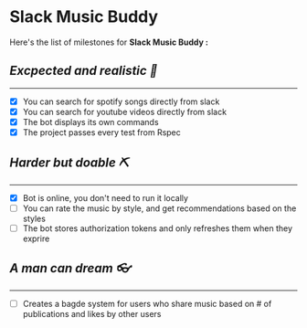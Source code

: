 # Slack Music Buddy
Here's the list of milestones for __Slack Music Buddy :__

## _Excpected and realistic :straight_ruler:_
---
- [x] You can search for spotify songs directly from slack 
- [x] You can search for youtube videos directly from slack
- [x] The bot displays its own commands
- [x] The project passes every test from Rspec
## _Harder but doable :pick:_
---
- [x] Bot is online, you don't need to run it locally
- [ ] You can rate the music by style, and get recommendations based on the styles
- [ ] The bot stores authorization tokens and only refreshes them when they exprire

## _A man can dream :eyeglasses:_
---
- [ ] Creates a bagde system for users who share music based on # of publications and likes by other users
